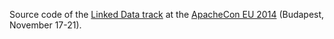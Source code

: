 Source code of the [Linked Data track](http://s.apache.org/apachecon-eu-2014-linked-data-track) 
at the [ApacheCon EU 2014](http://events.linuxfoundation.org/events/apachecon-europe/) 
(Budapest, November 17-21). 
